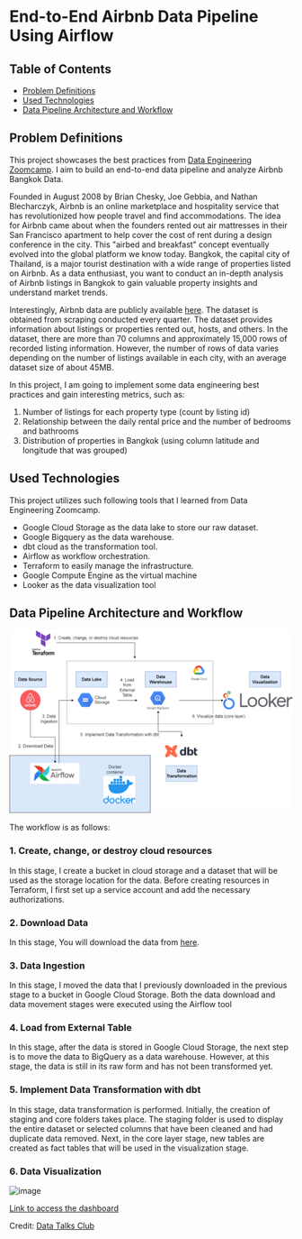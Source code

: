 # End-to-End Airbnb Data Pipeline Using Airflow

## Table of Contents
  - [Problem Definitions](https://github.com/aramadhanj/airbnb-data-pipeline/blob/main/README.md#problem-definitions)
  - [Used Technologies](https://github.com/aramadhanj/airbnb-data-pipeline/blob/main/README.md#used-technologies)
  - [Data Pipeline Architecture and Workflow](https://github.com/aramadhanj/airbnb-data-pipeline/blob/main/README.md#data-pipeline-architecture-and-workflow)

## Problem Definitions

This project showcases the best practices from [Data Engineering Zoomcamp](https://github.com/DataTalksClub/data-engineering-zoomcamp). I aim to build an end-to-end data pipeline and analyze Airbnb Bangkok Data.

Founded in August 2008 by Brian Chesky, Joe Gebbia, and Nathan Blecharczyk, Airbnb is an online marketplace and hospitality service that has revolutionized how people travel and find accommodations. The idea for Airbnb came about when the founders rented out air mattresses in their San Francisco apartment to help cover the cost of rent during a design conference in the city. This "airbed and breakfast" concept eventually evolved into the global platform we know today. Bangkok, the capital city of Thailand, is a major tourist destination with a wide range of properties listed on Airbnb. As a data enthusiast, you want to conduct an in-depth analysis of Airbnb listings in Bangkok to gain valuable property insights and understand market trends.

Interestingly, Airbnb data are publicly available [here](http://insideairbnb.com/get-the-data). The dataset is obtained from scraping conducted every quarter. The dataset provides information about listings or properties rented out, hosts, and others. In the dataset, there are more than 70 columns and approximately 15,000 rows of recorded listing information. However, the number of rows of data varies depending on the number of listings available in each city, with an average dataset size of about 45MB.

In this project, I am going to implement some data engineering best practices and gain interesting metrics, such as:
  1. Number of listings for each property type (count by listing id)
  2. Relationship between the daily rental price and the number of bedrooms and bathrooms
  3. Distribution of properties in Bangkok (using column latitude and longitude that was grouped)

## Used Technologies

This project utilizes such following tools that I learned from Data Engineering Zoomcamp.

  - Google Cloud Storage as the data lake to store our raw dataset.
  - Google Bigquery as the data warehouse.
  - dbt cloud as the transformation tool.
  - Airflow as workflow orchestration.
  - Terraform to easily manage the infrastructure.
  - Google Compute Engine as the virtual machine
  - Looker as the data visualization tool

## Data Pipeline Architecture and Workflow

![airbnb-pipeline drawio (1)](https://github.com/aramadhanj/airbnb-data-pipeline/blob/main/images/airbnb-pipeline.png)

The workflow is as follows:

### 1. Create, change, or destroy cloud resources

In this stage, I create a bucket in cloud storage and a dataset that will be used as the storage location for the data. Before creating resources in Terraform, I first set up a service account and add the necessary authorizations.

### 2. Download Data

In this stage, You will download the data from [here](insideairbnb.com).

### 3. Data Ingestion

In this stage, I moved the data that I previously downloaded in the previous stage to a bucket in Google Cloud Storage. Both the data download and data movement stages were executed using the Airflow tool

### 4. Load from External Table

In this stage, after the data is stored in Google Cloud Storage, the next step is to move the data to BigQuery as a data warehouse. However, at this stage, the data is still in its raw form and has not been transformed yet.

### 5. Implement Data Transformation with dbt

In this stage, data transformation is performed. Initially, the creation of staging and core folders takes place. The staging folder is used to display the entire dataset or selected columns that have been cleaned and had duplicate data removed. Next, in the core layer stage, new tables are created as fact tables that will be used in the visualization stage.

### 6. Data Visualization

![image](https://github.com/aramadhanj/airbnb-data-pipeline/blob/main/images/airbnb-dashboard.png)

[Link to access the dashboard](https://lookerstudio.google.com/reporting/f8fda6e9-0828-4de9-9232-cb527ef872c1)


Credit:
[Data Talks Club](https://github.com/DataTalksClub)
